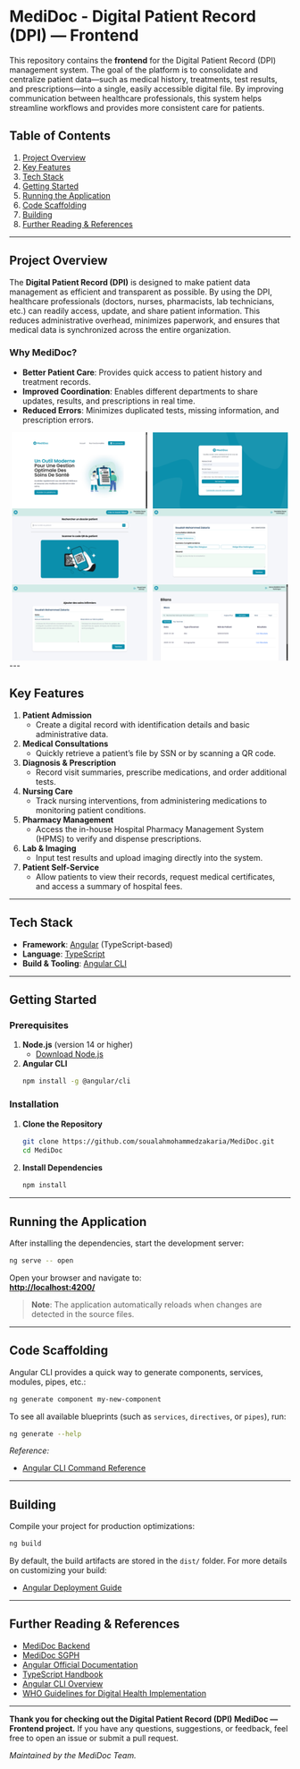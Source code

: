 # MediDoc - Digital Patient Record (DPI) — Frontend

This repository contains the **frontend** for the Digital Patient Record (DPI) management system. The goal of the platform is to consolidate and centralize patient data—such as medical history, treatments, test results, and prescriptions—into a single, easily accessible digital file. By improving communication between healthcare professionals, this system helps streamline workflows and provides more consistent care for patients.

## Table of Contents
1. [Project Overview](#project-overview)  
2. [Key Features](#key-features)  
3. [Tech Stack](#tech-stack)  
4. [Getting Started](#getting-started)  
5. [Running the Application](#running-the-application)  
6. [Code Scaffolding](#code-scaffolding)  
7. [Building](#building)  
8. [Further Reading & References](#further-reading--references)  

---

## Project Overview

The **Digital Patient Record (DPI)** is designed to make patient data management as efficient and transparent as possible. By using the DPI, healthcare professionals (doctors, nurses, pharmacists, lab technicians, etc.) can readily access, update, and share patient information. This reduces administrative overhead, minimizes paperwork, and ensures that medical data is synchronized across the entire organization.

### Why MediDoc?
- **Better Patient Care**: Provides quick access to patient history and treatment records.
- **Improved Coordination**: Enables different departments to share updates, results, and prescriptions in real time.
- **Reduced Errors**: Minimizes duplicated tests, missing information, and prescription errors.
  
<div style="display: flex; flex-wrap: wrap; justify-content: space-around;">
  <img src="githubutils/landing.png" alt="Landing Page" width="48%"/>
  <img src="githubutils/auth.png" alt="Authentication Page" width="48%"/>
  <img src="githubutils/rech.png" alt="Recherche Page" width="48%"/>
  <img src="githubutils/consult.png" alt="Consultation Page" width="48%"/>
  <img src="githubutils/soins.png" alt="Soins Page" width="48%"/>
  <img src="githubutils/radio.png" alt="Radiologue Page" width="48%"/>
</div>
---

## Key Features

1. **Patient Admission**  
   - Create a digital record with identification details and basic administrative data.
2. **Medical Consultations**  
   - Quickly retrieve a patient’s file by SSN or by scanning a QR code.
3. **Diagnosis & Prescription**  
   - Record visit summaries, prescribe medications, and order additional tests.
4. **Nursing Care**  
   - Track nursing interventions, from administering medications to monitoring patient conditions.
5. **Pharmacy Management**  
   - Access the in-house Hospital Pharmacy Management System (HPMS) to verify and dispense prescriptions.
6. **Lab & Imaging**  
   - Input test results and upload imaging directly into the system.
7. **Patient Self-Service**  
   - Allow patients to view their records, request medical certificates, and access a summary of hospital fees.

---

## Tech Stack

- **Framework**: [Angular](https://angular.io/) (TypeScript-based)
- **Language**: [TypeScript](https://www.typescriptlang.org/)
- **Build & Tooling**: [Angular CLI](https://angular.dev/tools/cli)

---

## Getting Started

### Prerequisites
1. **Node.js** (version 14 or higher)  
   - [Download Node.js](https://nodejs.org/en/download/)
2. **Angular CLI**  
   ```bash
   npm install -g @angular/cli
   ```

### Installation
1. **Clone the Repository**  
   ```bash
   git clone https://github.com/soualahmohammedzakaria/MediDoc.git
   cd MediDoc
   ```
2. **Install Dependencies**  
   ```bash
   npm install
   ```

---

## Running the Application

After installing the dependencies, start the development server:
```bash
ng serve -- open
```
Open your browser and navigate to:  
**[http://localhost:4200/](http://localhost:4200/)**

> **Note**: The application automatically reloads when changes are detected in the source files.

---

## Code Scaffolding

Angular CLI provides a quick way to generate components, services, modules, pipes, etc.:

```bash
ng generate component my-new-component
```

To see all available blueprints (such as `services`, `directives`, or `pipes`), run:
```bash
ng generate --help
```

*Reference:*  
- [Angular CLI Command Reference](https://angular.dev/cli)

---

## Building

Compile your project for production optimizations:

```bash
ng build
```
By default, the build artifacts are stored in the `dist/` folder. For more details on customizing your build:
- [Angular Deployment Guide](https://angular.io/guide/deployment)


---

## Further Reading & References

- [MediDoc Backend](https://github.com/soualahmohammedzakaria/MediDoc-Backend)
- [MediDoc SGPH](https://github.com/soualahmohammedzakaria/MediDoc-SGPH)
- [Angular Official Documentation](https://angular.io/docs)  
- [TypeScript Handbook](https://www.typescriptlang.org/docs/handbook/intro.html)  
- [Angular CLI Overview](https://angular.dev/tools/cli)  
- [WHO Guidelines for Digital Health Implementation](https://www.who.int/publications/i/item/9789240029202)

---

**Thank you for checking out the Digital Patient Record (DPI) MediDoc — Frontend project.** If you have any questions, suggestions, or feedback, feel free to open an issue or submit a pull request.  

*Maintained by the MediDoc Team.*
